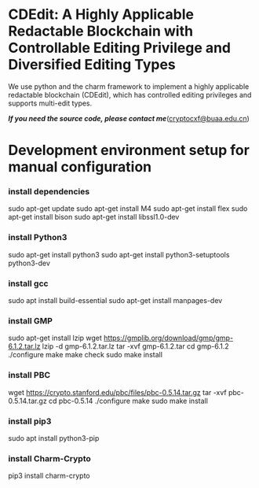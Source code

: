 # CDEdit: A Highly Applicable Redactable Blockchain with Controllable Editing Privilege and Diversified Editing Types
We use python and the charm framework to implement a highly applicable redactable blockchain (CDEdit), which has controlled editing privileges and supports multi-edit types.

***If you need the source code, please contact me***(cryptocxf@buaa.edu.cn)

# Development environment setup for manual configuration
### install dependencies

sudo apt-get update
sudo apt-get install M4
sudo apt-get install flex
sudo apt-get install bison
sudo apt-get install libssl1.0-dev

### install Python3

sudo apt-get install python3
sudo apt-get install python3-setuptools python3-dev

### install gcc

sudo apt install build-essential
sudo apt-get install manpages-dev

### install GMP

sudo apt-get install lzip
wget https://gmplib.org/download/gmp/gmp-6.1.2.tar.lz
lzip -d gmp-6.1.2.tar.lz
tar -xvf gmp-6.1.2.tar
cd gmp-6.1.2
./configure
make
make check
sudo make install

### install PBC

wget https://crypto.stanford.edu/pbc/files/pbc-0.5.14.tar.gz
tar -xvf pbc-0.5.14.tar.gz
cd pbc-0.5.14
./configure
make
sudo make install

### install pip3

sudo apt install python3-pip

### install Charm-Crypto

pip3 install charm-crypto
